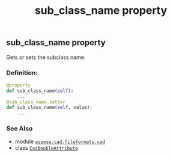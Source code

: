 ﻿---
title: sub_class_name property
second_title: Aspose.CAD for Python via .NET API References
description: 
type: docs
weight: 60
url: /python-net/aspose.cad.fileformats.cad/caddoubleattribute/sub_class_name/
is_root: false
---

## sub_class_name property


Gets or sets the subclass name.
### Definition:
```python
@property
def sub_class_name(self):
    ...
@sub_class_name.setter
def sub_class_name(self, value):
    ...
```

### See Also
* module [`aspose.cad.fileformats.cad`](../../)
* class [`CadDoubleAttribute`](/cad/python-net/aspose.cad.fileformats.cad/caddoubleattribute)
